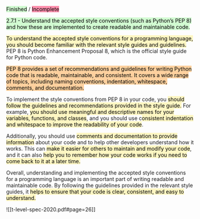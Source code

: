 

<mark style="background: #BBFABBA6;">Finished</mark> / <mark style="background: #FF5582A6;">Incomplete</mark>


<mark style="background: #BBFABBA6;">2.7.1 - Understand the accepted style conventions (such as Python’s PEP 8) and how these are implemented to create readable and maintainable code.</mark>

<mark style="background: #FFF3A3A6;">To understand the accepted style conventions for a programming language, you should become familiar with the relevant style guides and guidelines.</mark> PEP 8 is Python Enhancement Proposal 8, which is the official style guide for Python code.

<mark style="background: #FFB86CA6;">PEP 8 provides a set of recommendations and guidelines for writing Python code that is readable, maintainable, and consistent. It covers a wide range of topics, including naming conventions, indentation, whitespace, comments, and documentation.</mark>

To implement the style conventions from PEP 8 in your code, you <mark style="background: #FFF3A3A6;">should follow the guidelines and recommendations provided in the style guide.</mark> For example, <mark style="background: #FFF3A3A6;">you should use meaningful and descriptive names for your variables, functions, and classes</mark>, and you should use c<mark style="background: #FFF3A3A6;">onsistent indentation and whitespace to improve the readability of your code</mark>.

Additionally, you should use <mark style="background: #FFF3A3A6;">comments and documentation to provide information</mark> about your code and to help other developers understand how it works. This can <mark style="background: #FFF3A3A6;">make it easier for others to maintain and modify your code</mark>, and it can also <mark style="background: #FFF3A3A6;">help you to remember how your code works if you need to come back to it at a later time.</mark>

Overall, understanding and implementing the accepted style conventions for a programming language is an important part of writing readable and maintainable code. By following the guidelines provided in the relevant style guides, it <mark style="background: #FFF3A3A6;">helps to ensure that your code is clear, consistent, and easy to understand.</mark>



![[t-level-spec-2020.pdf#page=26]]
